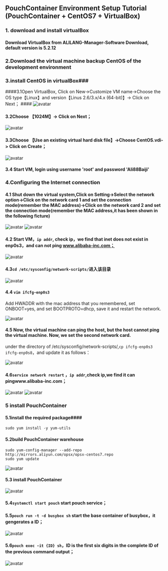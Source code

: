 ## PouchContainer Environment Setup Tutorial (PouchContainer + CentOS7 + VirtualBox) ##
### 1. download and install virtualBox ###
#### Download VirtualBox from ALILANG-Manager-Software Download, default version is 5.2.12 ####
### 2.Download the virtual machine backup CentOS of the development environment  ###
### 3.install CentOS in virtualBox###
####3.1Open VirtualBox, Click on New->Customize VM name->Choose the OS type【Linux】and version【Linus 2.6/3.x/4.x (64-bit)】-> Click on Next； ####
![avatar](https://img.alicdn.com/tfs/TB1ikQpHHGYBuNjy0FoXXciBFXa-802-461.bmp)
#### 3.2Choose 【1024M】-> Click on Next； ####
![avatar](https://img.alicdn.com/tfs/TB1RUubaO6guuRjy1XdXXaAwpXa-364-254.png)
#### 3.3Choose 【Use an existing virtual hard disk file】->Choose CentOS.vdi-> Click on Create； ####
![avatar](https://img.alicdn.com/tfs/TB1L9GaH21TBuNjy0FjXXajyXXa-364-313.png)
#### 3.4 Start VM, login using username 'root' and password 'Ali88Baiji' ####
### 4.Configuring the Internet connection ###
#### 4.1 Shut down the virtual system,Click on Setting->Select the network option->Click on the network card 1 and set the connection mode(remember the MAC address)->Click on the network card 2 and set the connection mode(remember the MAC address,it has been shown in the following ficture) ####
![avatar](https://img.alicdn.com/tfs/TB1QvicaO6guuRjy1XdXXaAwpXa-470-396.png)
![avatar](https://img.alicdn.com/tfs/TB1jFbOHMmTBuNjy1XbXXaMrVXa-357-262.png)
#### 4.2 Start VM，`ip addr`, check ip，we find that inet does not exist in enp0s3，and can not ping www.alibaba-inc.com； ####
![avatar](https://img.alicdn.com/tfs/TB1G2y0HWmWBuNjy1XaXXXCbXXa-478-260.png)
#### 4.3`cd /etc/sysconfig/network-scripts/`进入该目录 ####
![avatar](https://img.alicdn.com/tfs/TB1NOZrHHGYBuNjy0FoXXciBFXa-488-151.png)
#### 4.4 `vim ifcfg-enp0s3` ####
Add HWADDR with the mac address that you remembered, set ONBOOT=yes, and set BOOTPROTO=dhcp, save it and restart the network.

![avatar](https://img.alicdn.com/tfs/TB1xPcXHQyWBuNjy0FpXXassXXa-312-246.png)
#### 4.5 Now, the virtual machine can ping the host, but the host cannot ping the virtual machine. Now, we set the second network card. ####
under the directory of /etc/sysconfig/network-scripts/,`cp ifcfg-enp0s3 ifcfg-enp0s8`，and update it as follows：

![avatar](https://img.alicdn.com/tfs/TB1y2lCH4GYBuNjy0FnXXX5lpXa-298-265.png)
#### 4.6`service network restart` ，`ip addr`,check ip,we find it can pingwww.alibaba-inc.com； ####
![avatar](https://img.alicdn.com/tfs/TB1h6MXHQyWBuNjy0FpXXassXXa-554-188.png)
![avatar](https://img.alicdn.com/tfs/TB16XgBHKSSBuNjy0FlXXbBpVXa-554-96.png)
### 5 install PouchContainer ###
#### 5.1install the required package####
    sudo yum install -y yum-utils
#### 5.2build PouchContainer warehouse ####
    sudo yum-config-manager --add-repo http://mirrors.aliyun.com/opsx/opsx-centos7.repo
    sudo yum update
![avatar](https://img.alicdn.com/tfs/TB1TReraO6guuRjy1XdXXaAwpXa-554-97.png)
#### 5.3 install PouchContainer ####
![avatar](https://img.alicdn.com/tfs/TB1ELUuHKuSBuNjy1XcXXcYjFXa-390-93.png)
#### 5.4`systemctl start pouch` start pouch service； ####
#### 5.5`pouch run -t -d busybox sh` start the base container of busybox，it gengerates a ID； ####
![avatar](https://img.alicdn.com/tfs/TB1ykZrHHGYBuNjy0FoXXciBFXa-455-48.png)
#### 5.6`pouch exec -it {ID} sh`，ID is the first six digits in the complete ID of the previous command output； ####
![avatar](https://img.alicdn.com/tfs/TB1gaABHKSSBuNjy0FlXXbBpVXa-460-50.png)